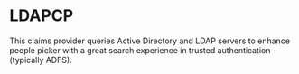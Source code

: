 # LDAPCP
This claims provider queries Active Directory and LDAP servers to enhance people picker with a great search experience in trusted authentication (typically ADFS).
